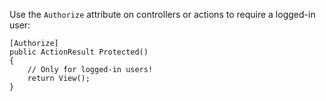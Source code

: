 Use the `Authorize` attribute on controllers or actions to require a logged-in user:

```
[Authorize]
public ActionResult Protected()
{
    // Only for logged-in users!
    return View();
}
```